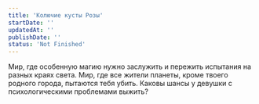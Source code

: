 ```yaml
---
title: 'Колючие кусты Розы'
startDate: ''
updatedAt: ''
publishDate: ''
status: 'Not Finished'
---
```


Мир, где особенную магию нужно заслужить и пережить испытания на разных краях света. Мир, где все жители планеты, кроме
твоего родного города, пытаются тебя убить. Каковы шансы у девушки с психологическими проблемами выжить? 
